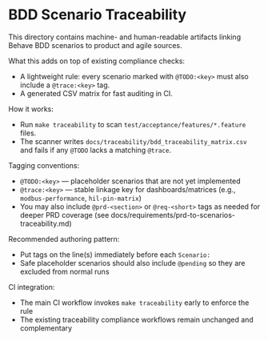 # BDD Scenario Traceability

This directory contains machine- and human-readable artifacts linking Behave BDD scenarios to product and agile sources.

What this adds on top of existing compliance checks:
- A lightweight rule: every scenario marked with `@TODO:<key>` must also include a `@trace:<key>` tag.
- A generated CSV matrix for fast auditing in CI.

How it works:
- Run `make traceability` to scan `test/acceptance/features/*.feature` files.
- The scanner writes `docs/traceability/bdd_traceability_matrix.csv` and fails if any `@TODO` lacks a matching `@trace`.

Tagging conventions:
- `@TODO:<key>` — placeholder scenarios that are not yet implemented
- `@trace:<key>` — stable linkage key for dashboards/matrices (e.g., `modbus-performance`, `hil-pin-matrix`)
- You may also include `@prd-<section>` or `@req-<short>` tags as needed for deeper PRD coverage (see docs/requirements/prd-to-scenarios-traceability.md)

Recommended authoring pattern:
- Put tags on the line(s) immediately before each `Scenario:`
- Safe placeholder scenarios should also include `@pending` so they are excluded from normal runs

CI integration:
- The main CI workflow invokes `make traceability` early to enforce the rule
- The existing traceability compliance workflows remain unchanged and complementary
